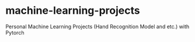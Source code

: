 # machine-learning-projects
Personal Machine Learning Projects (Hand Recognition Model and etc.) with Pytorch 
